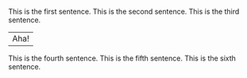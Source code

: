 This is the first sentence.
This is the second sentence.
This is the third sentence.
  <table attribute="value">
    <tr>
      <td>Aha!</td>
    </tr>
  </table>
  </table>
This is the fourth sentence.
This is the fifth sentence.
This is the sixth sentence.
